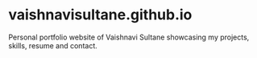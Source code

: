 # vaishnavisultane.github.io
Personal portfolio website of Vaishnavi Sultane showcasing my projects, skills, resume and contact.

